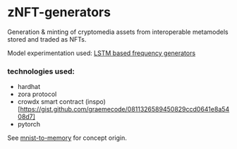 # zNFT-generators
Generation & minting of cryptomedia assets from interoperable metamodels stored and traded as NFTs.

Model experimentation used: [LSTM based frequency generators](https://github.com/osm3000/Sequence-Generation-Pytorch)

### technologies used:
- hardhat
- zora protocol 
- crowdx smart contract (inspo)[https://gist.github.com/graemecode/0811326589450829ccd0641e8a5408d7]
- pytorch

See [mnist-to-memory](https://github.com/moskalyk/mnist-to-memory) for concept origin.